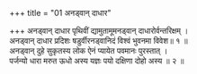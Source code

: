 +++
title = "01 अनड्वान् दाधार"

+++
अनड्वान् दाधार पृथिवीं द्यामुतामूमनड्वान् दाधारोर्वन्तरिक्षम् ।  
अनड्वान् दाधार प्रदिशः षडुर्वीरनड्वानिदं विश्वं भुवनमा विवेश॥ १ ॥  
अनड्वान् दुहे सुकृतस्य लोक ऐनं प्यायेत पवमानः पुरस्तात् ।  
पर्जन्यो धारा मरुत ऊधो अस्य यज्ञः पयो दक्षिणा दोहो अस्य ॥ २ ॥